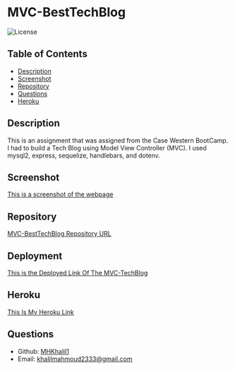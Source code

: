 # MVC-BestTechBlog

![License](https://img.shields.io/badge/License-ISC-blue.svg)

## Table of Contents
- [Description](#description)
- [Screenshot](#screenshot)
- [Repository](#repository)
- [Questions](#questions)
- [Heroku](#Heroku)
## Description
This is an assignment that was assigned from the Case Western BootCamp. I had to build a Tech Blog using Model View Controller (MVC). I used mysql2, express, sequelize, handlebars, and dotenv.
## Screenshot
[This is a screenshot of the webpage](images\MVC-Screenshot.png)
## Repository
[MVC-BestTechBlog Repository URL](https://github.com/MHKhalil1/MVC-BestTechBlog.git)
## Deployment 
[This is the Deployed Link Of The MVC-TechBlog](https://mhkhalil1.github.io/MVC-BestTechBlog/)
## Heroku
[This Is My Heroku Link](https://aqueous-mountain-36488.herokuapp.com/login)
## Questions
- Github: [MHKhalil1](https://github.com/MHKhalil1)
- Email: [khalilmahmoud2333@gmail.com](mailto:user@example.com) 